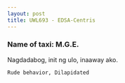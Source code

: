 ```yaml
---
layout: post
title: UWL693 - EDSA-Centris
---
```


### Name of taxi: M.G.E.

Nagdadabog, init ng ulo, inaaway ako. 

```Rude behavior, Dilapidated```
